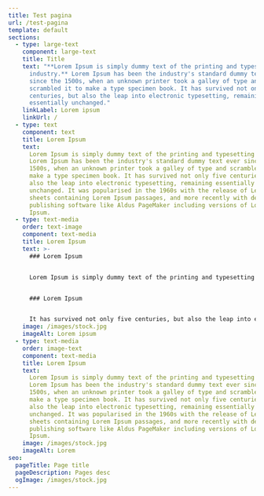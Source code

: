 ```yaml
---
title: Test pagina
url: /test-pagina
template: default
sections:
  - type: large-text
    component: large-text
    title: Title
    text: "**Lorem Ipsum is simply dummy text of the printing and typesetting
      industry.** Lorem Ipsum has been the industry's standard dummy text ever
      since the 1500s, when an unknown printer took a galley of type and
      scrambled it to make a type specimen book. It has survived not only five
      centuries, but also the leap into electronic typesetting, remaining
      essentially unchanged."
    linkLabel: Lorem ipsum
    linkUrl: /
  - type: text
    component: text
    title: Lorem Ipsum
    text:
      Lorem Ipsum is simply dummy text of the printing and typesetting industry.
      Lorem Ipsum has been the industry's standard dummy text ever since the
      1500s, when an unknown printer took a galley of type and scrambled it to
      make a type specimen book. It has survived not only five centuries, but
      also the leap into electronic typesetting, remaining essentially
      unchanged. It was popularised in the 1960s with the release of Letraset
      sheets containing Lorem Ipsum passages, and more recently with desktop
      publishing software like Aldus PageMaker including versions of Lorem
      Ipsum.
  - type: text-media
    order: text-image
    component: text-media
    title: Lorem Ipsum
    text: >-
      ### Lorem Ipsum


      Lorem Ipsum is simply dummy text of the printing and typesetting industry. Lorem Ipsum has been the industry's standard dummy text ever since the 1500s, when an unknown printer took a galley of type and scrambled it to make a type specimen book. 


      ### Lorem Ipsum


      It has survived not only five centuries, but also the leap into electronic typesetting, remaining essentially unchanged. It was popularised in the 1960s with the release of Letraset sheets containing Lorem Ipsum passages, and more recently with desktop publishing software like Aldus PageMaker including versions of Lorem Ipsum.
    image: /images/stock.jpg
    imageAlt: Lorem ipsum
  - type: text-media
    order: image-text
    component: text-media
    title: Lorem Ipsum
    text:
      Lorem Ipsum is simply dummy text of the printing and typesetting industry.
      Lorem Ipsum has been the industry's standard dummy text ever since the
      1500s, when an unknown printer took a galley of type and scrambled it to
      make a type specimen book. It has survived not only five centuries, but
      also the leap into electronic typesetting, remaining essentially
      unchanged. It was popularised in the 1960s with the release of Letraset
      sheets containing Lorem Ipsum passages, and more recently with desktop
      publishing software like Aldus PageMaker including versions of Lorem
      Ipsum.
    image: /images/stock.jpg
    imageAlt: Lorem
seo:
  pageTitle: Page title
  pageDescription: Pages desc
  ogImage: /images/stock.jpg
---
```

